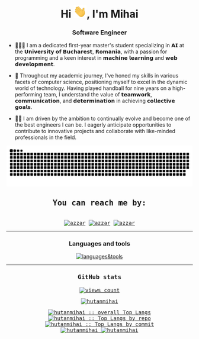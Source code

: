 <h1 align="center">Hi <img width="35" src="https://github.com/hutanmihai/hutanmihai/blob/main/waving.gif" alt="hutanmihai">, I'm Mihai</h1>
<h3 align="center">Software Engineer</h3>

- 👨🏽‍🎓 I am a dedicated first-year master's student specializing in 𝗔𝗜 at the 𝗨𝗻𝗶𝘃𝗲𝗿𝘀𝗶𝘁𝘆 𝗼𝗳 𝗕𝘂𝗰𝗵𝗮𝗿𝗲𝘀𝘁, 𝗥𝗼𝗺𝗮𝗻𝗶𝗮, with a passion for programming and a keen interest in 𝗺𝗮𝗰𝗵𝗶𝗻𝗲 𝗹𝗲𝗮𝗿𝗻𝗶𝗻𝗴 and 𝘄𝗲𝗯 𝗱𝗲𝘃𝗲𝗹𝗼𝗽𝗺𝗲𝗻𝘁.

- 🔮 Throughout my academic journey, I've honed my skills in various facets of computer science, positioning myself to
  excel in the dynamic world of technology. Having played handball for nine years on a high-performing team, I
  understand the value of 𝘁𝗲𝗮𝗺𝘄𝗼𝗿𝗸, 𝗰𝗼𝗺𝗺𝘂𝗻𝗶𝗰𝗮𝘁𝗶𝗼𝗻, and 𝗱𝗲𝘁𝗲𝗿𝗺𝗶𝗻𝗮𝘁𝗶𝗼𝗻 in achieving 𝗰𝗼𝗹𝗹𝗲𝗰𝘁𝗶𝘃𝗲 𝗴𝗼𝗮𝗹𝘀.

- 👨‍💻 I am driven by the ambition to continually evolve and become one of the best engineers I can be. I eagerly
  anticipate opportunities to contribute to innovative projects and collaborate with like-minded professionals in the
  field.</h4>

<div align="center">
  <img  src="https://github.com/hutanmihai/hutanmihai/blob/main/grid-snake.svg" alt="snake" />
</div>

<div>
  <samp>
    <h2 align="center">You can reach me by:</h2>
    <div align="center">
      <br/>
      <a href="https://www.linkedin.com/in/hutanmihai/" target="blank"><img align="center"
         src="https://img.shields.io/badge/linkedin-%231DA1F2.svg?style=for-the-badge&logo=linkedin&logoColor=white"
         alt="azzar" height="30"/></a>
      <a href="mailto:hutanmihai29@gmail.com" target="blank"><img align="center"
         src="https://img.shields.io/badge/gmail-EA4335.svg?style=for-the-badge&logo=gmail&logoColor=white"
         alt="azzar" height="30"/></a>
      <a href="https://www.instagram.com/mihai_pini/" target="blank"><img align="center"
         src="https://img.shields.io/badge/instagram-%23E4405F.svg?style=for-the-badge&logo=Instagram&logoColor=white"
         alt="azzar" height="30"/></a>
    </div>
  </samp>
</div>

-----

<div align="center">
  <h3>Languages and tools</h3>
  <p align="center">
  <a href="https://skillicons.dev">
    <img src="https://skillicons.dev/icons?i=python,fastapi,django,flask,postgres,mysql,sqlite,docker,js,ts,html,css,react,nextjs,tailwind,latex,regex,tensorflow,pytorch,idea,git,github,githubactions,gitlab&perline=8"  alt="languages&tools"/>
  </a>
  </p>
</div>

-----

<div>
  <samp>
    <h3 align="center"> GitHub stats </h3>
    <div align="center">
      <a href="https://github.com/hutanmihai" target="blank"><img align="center" 
     src="https://komarev.com/ghpvc/?username=hutanmihai&style=for-the-badge&label=PROFILE+VIEWS" height="25"
     alt="views count" /></a>
    <p align="center"> <a href="https://github.com/ryo-ma/github-profile-trophy"><img src="https://github-profile-trophy.vercel.app/?username=hutanmihai&theme=tokyonight" alt="hutanmihai" /></a></p>
    </div>
    <div align="center">
      <a href="https://github.com/hutanmihai/">
        <img src="https://github-readme-stats.vercel.app/api/top-langs/?username=hutanmihai&langs_count=6&theme=tokyonight&layout=compact&hide_border=true"
        alt="hutanmihai :: overall Top Langs " /></a>
    </div>
    <div align="center">
      <a href="https://github.com/hutanmihai/">
      <img width="45%" src="https://github-profile-summary-cards.vercel.app/api/cards/repos-per-language?username=hutanmihai&theme=tokyonight&layout=compact&hide_border=true"
      alt="hutanmihai :: Top Langs by repo" />
      <img width="45%" src="https://github-profile-summary-cards.vercel.app/api/cards/most-commit-language?username=hutanmihai&theme=tokyonight&layout=compact&hide_border=true"
      alt="hutanmihai :: Top Langs by commit" />
      </a>
    </div>
    <div align="center">
      <a href="https://github.com/hutanmihai/">
      <img width="45%" src="https://github-readme-stats.vercel.app/api?username=hutanmihai&show_icons=true&theme=tokyonight&hide_border=true"  alt="hutanmihai"/>
      <img width="45%" src="https://github-readme-streak-stats.herokuapp.com/?user=hutanmihai&theme=tokyonight&hide_border=true"  alt="hutanmihai"/>
      </a>
   </div>
   <br>
   </samp>
</div>    
